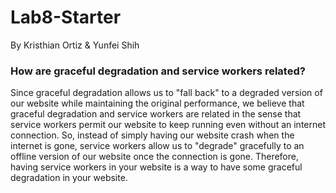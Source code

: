 # Lab8-Starter

By Kristhian Ortiz & Yunfei Shih

### How are graceful degradation and service workers related?
Since graceful degradation allows us to "fall back" to a degraded version of our website while maintaining the original performance, we believe that graceful degradation and service workers are related in the sense that service workers permit our website to keep running even without an internet connection. So, instead of simply having our website crash when the internet is gone, service workers allow us to "degrade" gracefully to an offline version of our website once the connection is gone. 
Therefore, having service workers in your website is a way to have some graceful degradation in your website.

